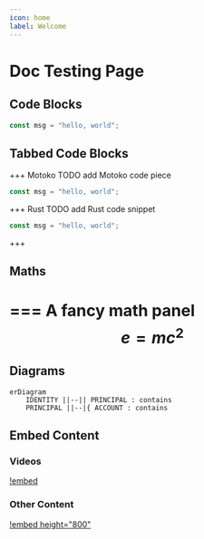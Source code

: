 ```yaml
---
icon: home
label: Welcome
---
```

# Doc Testing Page

## Code Blocks

```js # JavaScript Snippet
const msg = "hello, world";
```

## Tabbed Code Blocks

+++ Motoko
TODO add Motoko code piece

```js # Motoko Snippet
const msg = "hello, world";
```
+++ Rust
TODO add Rust code snippet

```js # Rust Snippet
const msg = "hello, world";
```
+++

## Maths
=== A fancy math panel
$$
\displaystyle {e = mc^2}
$$
===

## Diagrams

```mermaid
erDiagram
    IDENTITY ||--|| PRINCIPAL : contains
    PRINCIPAL ||--|{ ACCOUNT : contains
```

## Embed Content

### Videos
[!embed](https://www.youtube.com/watch?v=xiupEw4MfxY)

### Other Content
[!embed height="800"](https://m7sm4-2iaaa-aaaab-qabra-cai.raw.ic0.app/)